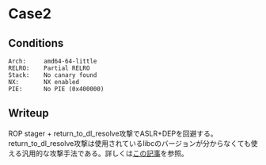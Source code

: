 # Case2
## Conditions
```
Arch:     amd64-64-little
RELRO:    Partial RELRO
Stack:    No canary found
NX:       NX enabled
PIE:      No PIE (0x400000)
```

## Writeup
ROP stager + return_to_dl_resolve攻撃でASLR+DEPを回避する。return_to_dl_resolve攻撃は使用されているlibcのバージョンが分からなくても使える汎用的な攻撃手法である。詳しくは[この記事](https://zenn.dev/ri5255/articles/f61dcc5c7ffd9f)を参照。


